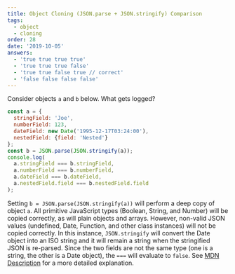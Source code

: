 ```yaml
---
title: Object Cloning (JSON.parse + JSON.stringify) Comparison
tags:
  - object
  - cloning
order: 28
date: '2019-10-05'
answers:
  - 'true true true true'
  - 'true true true false'
  - 'true true false true // correct'
  - 'false false false false'
---
```


Consider objects `a` and `b` below. What gets logged?

```javascript
const a = { 
  stringField: 'Joe',
  numberField: 123,
  dateField: new Date('1995-12-17T03:24:00'),
  nestedField: {field: 'Nested'}
};
const b = JSON.parse(JSON.stringify(a));
console.log(
  a.stringField === b.stringField,
  a.numberField === b.numberField,
  a.dateField === b.dateField,
  a.nestedField.field === b.nestedField.field
);
```

<!-- explanation -->

Setting `b = JSON.parse(JSON.stringify(a))` will perform a deep copy of object `a`. All primitive JavaScript types (Boolean, String, and Number) will be copied correctly, as will plain objects and arrays. However, non-valid JSON values (undefined, Date, Function, and other class instances) will not be copied correctly. In this instance, `JSON.stringify` will convert the Date object into an ISO string and it will remain a string when the stringified JSON is re-parsed. Since the two fields are not the same type (one is a string, the other is a Date object), the `===` will evaluate to `false`. See [MDN Description](https://developer.mozilla.org/en-US/docs/Web/JavaScript/Reference/Global_Objects/JSON/stringify#Description) for a more detailed explanation.
